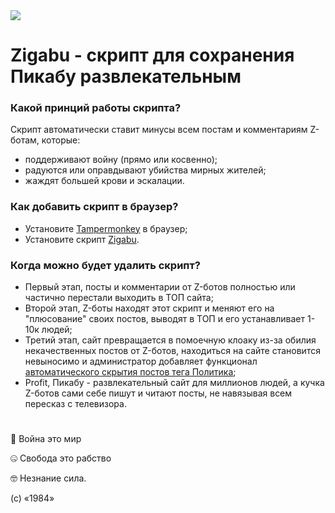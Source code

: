 <img src="https://zigabu.github.io/logo.png">

# Zigabu - скрипт для сохранения Пикабу развлекательным

### Какой принций работы скрипта?
Скрипт автоматически ставит минусы всем постам и комментариям Z-ботам, которые:
 - поддерживают войну (прямо или косвенно);
 - радуются или оправдывают убийства мирных жителей;
 - жаждят большей крови и эскалации.

### Как добавить скрипт в браузер?
- Установите <a href="https://www.tampermonkey.net/">Tampermonkey</a> в браузер;
- Установите скрипт <a href="https://zigabu.github.io/zigabu.user.js">Zigabu</a>.

### Когда можно будет удалить скрипт?
- Первый этап, посты и комментарии от Z-ботов полностью или частично перестали выходить в ТОП сайта;
- Второй этап, Z-боты находят этот скрипт и меняют его на "плюсование" своих постов, выводят в ТОП и его устанавливает 1-10к людей;
- Третий этап, сайт превращается в помоечную клоаку из-за обилия некачественных постов от Z-ботов, находиться на сайте становится невыносимо и администратор добавляет функционал <a href="https://pikabu.ru/story/predlozheniya_po_uluchsheniyu_pikabu_9031841">автоматического скрытия постов тега Политика</a>;
- Profit, Пикабу - развлекательный сайт для миллионов людей, а кучка Z-ботов сами себе пишут и читают посты, не навязывая всем пересказ с телевизора.

#

🤯 Война это мир

🤐 Свобода это рабство

🤓 Незнание сила.

(c) «1984»
